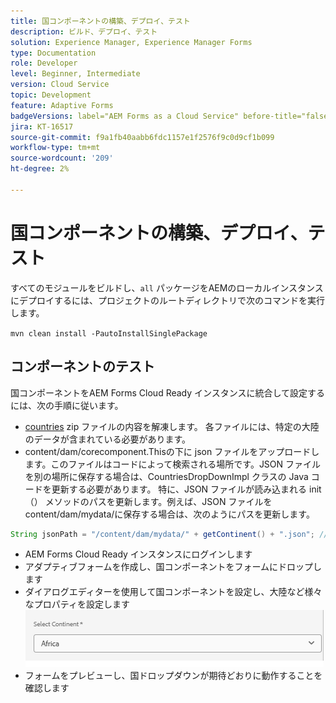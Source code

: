 ```yaml
---
title: 国コンポーネントの構築、デプロイ、テスト
description: ビルド、デプロイ、テスト
solution: Experience Manager, Experience Manager Forms
type: Documentation
role: Developer
level: Beginner, Intermediate
version: Cloud Service
topic: Development
feature: Adaptive Forms
badgeVersions: label="AEM Forms as a Cloud Service" before-title="false"
jira: KT-16517
source-git-commit: f9a1fb40aabb6fdc1157e1f2576f9c0d9cf1b099
workflow-type: tm+mt
source-wordcount: '209'
ht-degree: 2%

---
```


# 国コンポーネントの構築、デプロイ、テスト

すべてのモジュールをビルドし、`all` パッケージをAEMのローカルインスタンスにデプロイするには、プロジェクトのルートディレクトリで次のコマンドを実行します。

```mvn clean install -PautoInstallSinglePackage```

## コンポーネントのテスト

国コンポーネントをAEM Forms Cloud Ready インスタンスに統合して設定するには、次の手順に従います。

* [countries](assets/countries.zip) zip ファイルの内容を解凍します。 各ファイルには、特定の大陸のデータが含まれている必要があります。
* content/dam/corecomponent.Thisの下に json ファイルをアップロードします。このファイルはコードによって検索される場所です。JSON ファイルを別の場所に保存する場合は、CountriesDropDownImpl クラスの Java コードを更新する必要があります。 特に、JSON ファイルが読み込まれる init （） メソッドのパスを更新します。例えば、JSON ファイルを content/dam/mydata/に保存する場合は、次のようにパスを更新します。

```java
String jsonPath = "/content/dam/mydata/" + getContinent() + ".json"; // Update path accordingly
```

* AEM Forms Cloud Ready インスタンスにログインします
* アダプティブフォームを作成し、国コンポーネントをフォームにドロップします
* ダイアログエディターを使用して国コンポーネントを設定し、大陸など様々なプロパティを設定します
  ![ 続く ](assets/select-continent.png)
* フォームをプレビューし、国ドロップダウンが期待どおりに動作することを確認します

